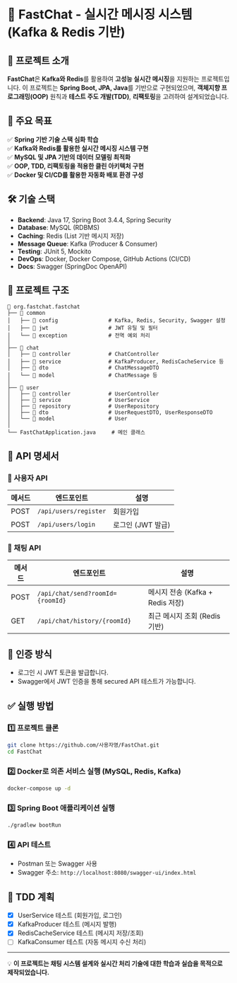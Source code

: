 # 🚀 FastChat - 실시간 메시징 시스템 (Kafka & Redis 기반)

## 📌 프로젝트 소개
**FastChat**은 **Kafka와 Redis**를 활용하여 **고성능 실시간 메시징**을 지원하는 프로젝트입니다. 이 프로젝트는 **Spring Boot, JPA, Java**를 기반으로 구현되었으며, **객체지향 프로그래밍(OOP)** 원칙과 **테스트 주도 개발(TDD)**, **리팩토링**을 고려하여 설계되었습니다.

## 🌟 주요 목표
✅ **Spring 기반 기술 스택 심화 학습**  
✅ **Kafka와 Redis를 활용한 실시간 메시징 시스템 구현**  
✅ **MySQL 및 JPA 기반의 데이터 모델링 최적화**  
✅ **OOP, TDD, 리팩토링을 적용한 클린 아키텍처 구현**  
✅ **Docker 및 CI/CD를 활용한 자동화 배포 환경 구성**

## 🛠️ 기술 스택
- **Backend**: Java 17, Spring Boot 3.4.4, Spring Security
- **Database**: MySQL (RDBMS)
- **Caching**: Redis (List 기반 메시지 저장)
- **Message Queue**: Kafka (Producer & Consumer)
- **Testing**: JUnit 5, Mockito
- **DevOps**: Docker, Docker Compose, GitHub Actions (CI/CD)
- **Docs**: Swagger (SpringDoc OpenAPI)

## 📂 프로젝트 구조
```
📂 org.fastchat.fastchat
├── 📂 common
│   ├── 📂 config                # Kafka, Redis, Security, Swagger 설정
│   ├── 📂 jwt                   # JWT 유틸 및 필터
│   └── 📂 exception             # 전역 예외 처리
│
├── 📂 chat
│   ├── 📂 controller            # ChatController
│   ├── 📂 service               # KafkaProducer, RedisCacheService 등
│   ├── 📂 dto                   # ChatMessageDTO
│   └── 📂 model                 # ChatMessage 등
│
├── 📂 user
│   ├── 📂 controller            # UserController
│   ├── 📂 service               # UserService
│   ├── 📂 repository            # UserRepository
│   ├── 📂 dto                   # UserRequestDTO, UserResponseDTO
│   └── 📂 model                 # User
│
└── FastChatApplication.java     # 메인 클래스
```

## 📌 API 명세서
### 🔹 사용자 API
| 메서드 | 엔드포인트 | 설명 |
|--------|-------------|------|
| POST   | `/api/users/register` | 회원가입 |
| POST   | `/api/users/login` | 로그인 (JWT 발급) |

### 🔹 채팅 API
| 메서드 | 엔드포인트 | 설명 |
|--------|-------------|------|
| POST   | `/api/chat/send?roomId={roomId}` | 메시지 전송 (Kafka + Redis 저장) |
| GET    | `/api/chat/history/{roomId}` | 최근 메시지 조회 (Redis 기반) |

## 🔐 인증 방식
- 로그인 시 JWT 토큰을 발급합니다.
- Swagger에서 JWT 인증을 통해 secured API 테스트가 가능합니다.

## ✅ 실행 방법
### 1️⃣ 프로젝트 클론
```bash
git clone https://github.com/사용자명/FastChat.git
cd FastChat
```

### 2️⃣ Docker로 의존 서비스 실행 (MySQL, Redis, Kafka)
```bash
docker-compose up -d
```

### 3️⃣ Spring Boot 애플리케이션 실행
```bash
./gradlew bootRun
```

### 4️⃣ API 테스트
- Postman 또는 Swagger 사용
- Swagger 주소: `http://localhost:8080/swagger-ui/index.html`

## 🧪 TDD 계획
- [x] UserService 테스트 (회원가입, 로그인)
- [x] KafkaProducer 테스트 (메시지 발행)
- [x] RedisCacheService 테스트 (메시지 저장/조회)
- [ ] KafkaConsumer 테스트 (자동 메시지 수신 처리)

---
💡 **이 프로젝트는 채팅 시스템 설계와 실시간 처리 기술에 대한 학습과 실습을 목적으로 제작되었습니다.**

